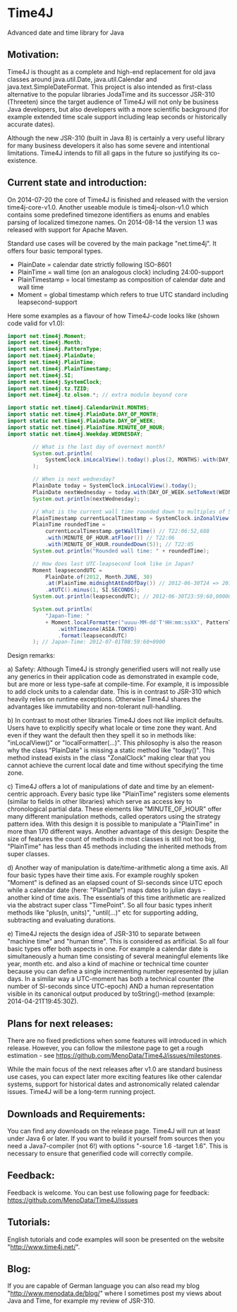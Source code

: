 Time4J
======

Advanced date and time library for Java

Motivation:
-----------

Time4J is thought as a complete and high-end replacement for old java classes around java.util.Date, java.util.Calendar and java.text.SimpleDateFormat. This project is also intended as first-class alternative to the popular libraries JodaTime and its successor JSR-310 (Threeten) since the target audience of Time4J will not only be business Java developers, but also developers with a more scientific background (for example extended time scale support including leap seconds or historically accurate dates).

Although the new JSR-310 (built in Java 8) is certainly a very useful library for many business developers it also has some severe and intentional limitations. Time4J intends to fill all gaps in the future so justifying its co-existence.

Current state and introduction:
-------------------------------

On 2014-07-20 the core of Time4J is finished and released with the version time4j-core-v1.0. Another useable module is time4j-olson-v1.0 which contains some predefined timezone identifiers as enums and enables parsing of localized timezone names. On 2014-08-14 the version 1.1 was released with support for Apache Maven.

Standard use cases will be covered by the main package "net.time4j". It offers four basic temporal types.

- PlainDate = calendar date strictly following ISO-8601
- PlainTime = wall time (on an analogous clock) including 24:00-support
- PlainTimestamp = local timestamp as composition of calendar date and wall time
- Moment = global timestamp which refers to true UTC standard including leapsecond-support

Here some examples as a flavour of how Time4J-code looks like (shown code valid for v1.0):

```java
import net.time4j.Moment;
import net.time4j.Month;
import net.time4j.PatternType;
import net.time4j.PlainDate;
import net.time4j.PlainTime;
import net.time4j.PlainTimestamp;
import net.time4j.SI;
import net.time4j.SystemClock;
import net.time4j.tz.TZID;
import net.time4j.tz.olson.*; // extra module beyond core

import static net.time4j.CalendarUnit.MONTHS;
import static net.time4j.PlainDate.DAY_OF_MONTH;
import static net.time4j.PlainDate.DAY_OF_WEEK;
import static net.time4j.PlainTime.MINUTE_OF_HOUR;
import static net.time4j.Weekday.WEDNESDAY;

		// What is the last day of overnext month?
		System.out.println(
			SystemClock.inLocalView().today().plus(2, MONTHS).with(DAY_OF_MONTH.maximized())
		);

		// When is next wednesday?
		PlainDate today = SystemClock.inLocalView().today();
		PlainDate nextWednesday = today.with(DAY_OF_WEEK.setToNext(WEDNESDAY));
		System.out.println(nextWednesday);

		// What is the current wall time rounded down to multiples of 5 minutes?
		PlainTimestamp currentLocalTimestamp = SystemClock.inZonalView(EUROPE.BERLIN).now();
		PlainTime roundedTime =
			currentLocalTimestamp.getWallTime() // T22:06:52,688
			.with(MINUTE_OF_HOUR.atFloor()) // T22:06
			.with(MINUTE_OF_HOUR.roundedDown(5)); // T22:05
		System.out.println("Rounded wall time: " + roundedTime);

		// How does last UTC-leapsecond look like in Japan?
		Moment leapsecondUTC =
			PlainDate.of(2012, Month.JUNE, 30)
			.at(PlainTime.midnightAtEndOfDay()) // 2012-06-30T24 => 2012-07-01T00
			.atUTC().minus(1, SI.SECONDS);
		System.out.println(leapsecondUTC); // 2012-06-30T23:59:60,000000000Z

		System.out.println(
			"Japan-Time: "
			+ Moment.localFormatter("uuuu-MM-dd'T'HH:mm:ssXX", PatternType.CLDR)
				.withTimezone(ASIA.TOKYO)
				.format(leapsecondUTC)
		); // Japan-Time: 2012-07-01T08:59:60+0900
```

Design remarks:

a) Safety: Although Time4J is strongly generified users will not really use any generics in their application code as demonstrated in example code, but are more or less type-safe at compile-time. For example, it is impossible to add clock units to a calendar date. This is in contrast to JSR-310 which heavily relies on runtime exceptions. Otherwise Time4J shares the advantages like immutability and non-tolerant null-handling.

b) In contrast to most other libraries Time4J does not like implicit defaults. Users have to explicitly specify what locale or time zone they want. And even if they want the default then they spell it so in methods like: "inLocalView()" or "localFormatter(...)". This philosophy is also the reason why the class "PlainDate" is missing a static method like "today()". This method instead exists in the class "ZonalClock" making clear that you cannot achieve the current local date and time without specifying the time zone.

c) Time4J offers a lot of manipulations of date and time by an element-centric approach. Every basic type like 
"PlainTime" registers some elements (similar to fields in other libraries) which serve as access key to chronological partial data. These elements like "MINUTE_OF_HOUR" offer many different manipulation methods, called operators using the strategy pattern idea. With this design it is possible to manipulate a "PlainTime" in more than 170 different ways. Another advantage of this design: Despite the size of features the count of methods in most classes is still not too big, "PlainTime" has less than 45 methods including the inherited methods from super classes.

d) Another way of manipulation is date/time-arithmetic along a time axis. All four basic types have their time axis. For example roughly spoken "Moment" is defined as an elapsed count of SI-seconds since UTC epoch while a calendar date (here: "PlainDate") maps dates to julian days - another kind of time axis. The essentials of this time arithmetic are realized via the abstract super class "TimePoint". So all four basic types inherit methods like "plus(n, units)", "until(...)" etc for supporting adding, subtracting and evaluating durations.

e) Time4J rejects the design idea of JSR-310 to separate between "machine time" and "human time". This is considered as artificial. So all four basic types offer both aspects in one. For example a calendar date is simultaneously a human time consisting of several meaningful elements like year, month etc. and also a kind of machine or technical time counter because you can define a single incrementing number represented by julian days. In a similar way a UTC-moment has both a technical counter (the number of SI-seconds since UTC-epoch) AND a human representation visible in its canonical output produced by toString()-method (example: 2014-04-21T19:45:30Z).

Plans for next releases:
----------------------------------

There are no fixed predictions when some features will introduced in which release. However, you can follow the milestone page to get a rough estimation - see https://github.com/MenoData/Time4J/issues/milestones.

While the main focus of the next releases after v1.0 are standard business use cases, you can expect later more exciting features like other calendar systems, support for historical dates and astronomically related calendar issues. Time4J will be a long-term running project.


Downloads and Requirements:
---------------------------

You can find any downloads on the release page. Time4J will run at least under Java 6 or later. If you want to build it yourself from sources then you need a Java7-compiler (not 6!) with options "-source 1.6 -target 1.6". This is necessary to ensure that generified code will correctly compile.

Feedback:
---------

Feedback is welcome. You can best use following page for feedback: https://github.com/MenoData/Time4J/issues

Tutorials:
----------

English tutorials and code examples will soon be presented on the website "http://www.time4j.net/".

Blog:
-----

If you are capable of German language you can also read my blog "http://www.menodata.de/blog/" where I sometimes post my views about Java and Time, for example my review of JSR-310.
